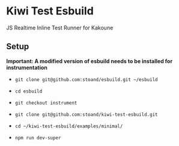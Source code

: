 # Kiwi Test Esbuild

JS Realtime Inline Test Runner for Kakoune

## Setup

__Important: A modified version of esbuild needs to be installed for instrumentation__

* `git clone git@github.com:stoand/esbuild.git ~/esbuild`
* `cd esbuild`
* `git checkout instrument`

* `git clone git@github.com:stoand/kiwi-test-esbuild.git`
* `cd ~/kiwi-test-esbuild/examples/minimal/`
* `npm run dev-super`
